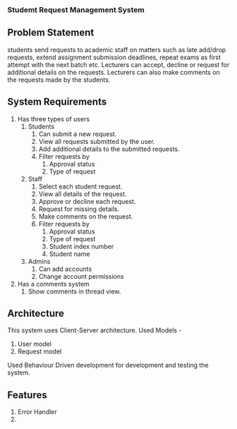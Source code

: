 ### Studemt Request Management System
## Problem Statement
students send requests to academic staff on matters such as late add/drop requests, extend assignment submission deadlines, repeat exams as first attempt with the next batch etc. Lecturers can accept, decline or request for additional details on the requests. Lecturers can also make comments on the requests made by the students.

## System Requirements
1. Has three types of users
   1. Students
      1. Can submit a new request.
      2. View all requests submitted by the user.
      3. Add additional details to the submitted requests.
      4. Filter requests by
         1. Approval status
         2. Type of request
   2. Staff
      1. Select each student request.
      2. View all details of the request.
      3. Approve or decline each request.
      4. Request for missing details.
      5. Make comments on the request.
      6. Filter requests by
         1. Approval status
         2. Type of request
         3. Student index number
         4. Student name
   3. Admins
      1. Can add accounts
      2. Change account permissions
2. Has a comments system
   1. Show comments in thread view.

## Architecture

This system uses Client-Server architecture.
Used Models -
1. User model
2. Request model

Used Behaviour Driven development for development and testing the system.

## Features

1. Error Handler
2. 